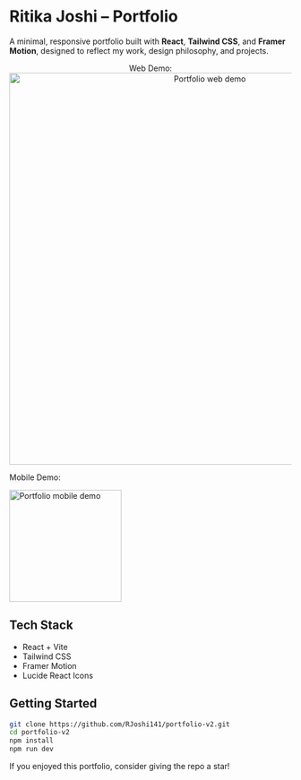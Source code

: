 # Ritika Joshi – Portfolio

A minimal, responsive portfolio built with **React**, **Tailwind CSS**, and **Framer Motion**, designed to reflect my work, design philosophy, and projects.

<p align="center">
Web Demo:
<br/>
  <img src="./public/portfolio-web-demo.gif" width="700" alt="Portfolio web demo" />
  
  Mobile Demo:

  <img src="./public/portfolio-mobile-demo.gif" width="200" alt="Portfolio mobile demo" />
  <br/>


</p>

## Tech Stack
- React + Vite  
- Tailwind CSS  
- Framer Motion  
- Lucide React Icons  


## Getting Started

```bash
git clone https://github.com/RJoshi141/portfolio-v2.git
cd portfolio-v2
npm install
npm run dev
```


If you enjoyed this portfolio, consider giving the repo a star!